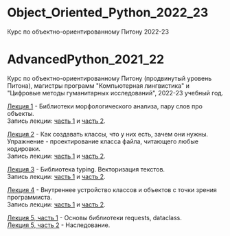 # Object_Oriented_Python_2022_23
Курс по объектно-ориентированному Питону 2022-23
# AdvancedPython_2021_22
Курс по объектно-ориентированному Питону (продвинутый уровень Питона), магистры программ "Компьютерная лингвистика" и "Цифровые методы гуманитарных исследований", 2022-23 учебный год.

[Лекция 1](https://github.com/klyshinsky/Object_Oriented_Python_2022_23/blob/main/lecture_20220903.ipynb) - Библиотеки морфологического анализа, пару слов про объекты.  
Запись лекции: [часть 1](https://youtu.be/AMm75WnEFmU) и [часть 2](https://youtu.be/K9XW9xCoj1I).

[Лекция 2](https://github.com/klyshinsky/Object_Oriented_Python_2022_23/blob/main/lecture_20220903.ipynb) - Как создавать классы, что у них есть, зачем они нужны. Упражнение - проектирование класса файла, читающего любые кодировки.  
Запись лекции: [часть 1](https://youtu.be/A1Q0P_TJptk) и [часть 2](https://youtu.be/5QZ9M4ZfqSU).

[Лекция 3](https://github.com/klyshinsky/Object_Oriented_Python_2022_23/blob/main/lecture_20220917.ipynb) - Библиотека typing. Векторизация текстов.  
Запись лекции: [часть 1](https://youtu.be/T2Phk3OwO20) и [часть 2](https://youtu.be/3KZb2hznKwI).

[Лекция 4](https://github.com/klyshinsky/Object_Oriented_Python_2022_23/blob/main/lecture_20220924_operators_decorators.ipynb) - Внутреннее устройство классов и объектов с точки зрения программиста.  
Запись лекции: [часть 1](https://youtu.be/ccUv_LyBQd8) и [часть 2](https://youtu.be/I9L4_NlxRdM).

[Лекция 5, часть 1](https://github.com/klyshinsky/Object_Oriented_Python_2022_23/blob/main/Lecture_20221008_requests_dataclass.ipynb) - Основы библиотеки requests, dataclass.  
[Лекция 5, часть 2](https://github.com/klyshinsky/Object_Oriented_Python_2022_23/blob/main/lecture_20221008_Inheritance.ipynb ) - Наследование.  
